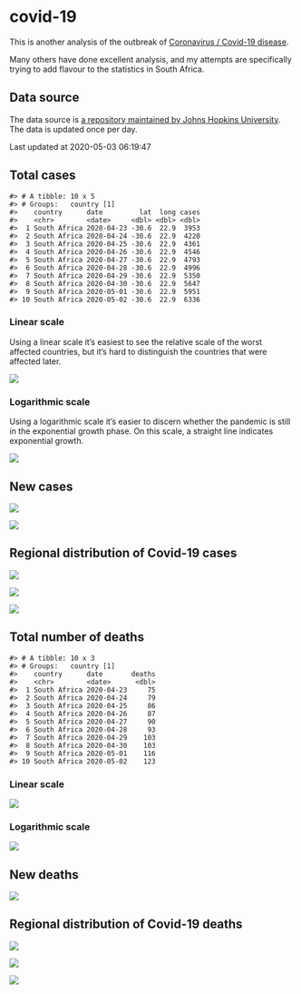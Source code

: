 
<!-- README.md is generated from README.Rmd. Please edit that file -->

# covid-19

<!-- badges: start -->

<!-- badges: end -->

This is another analysis of the outbreak of [Coronavirus / Covid-19
disease](https://en.wikipedia.org/wiki/Coronavirus_disease_2019).

Many others have done excellent analysis, and my attempts are
specifically trying to add flavour to the statistics in South Africa.

## Data source

The data source is [a repository maintained by Johns Hopkins
University](https://github.com/CSSEGISandData/COVID-19). The data is
updated once per day.

Last updated at 2020-05-03 06:19:47

## Total cases

    #> # A tibble: 10 x 5
    #> # Groups:   country [1]
    #>    country      date         lat  long cases
    #>    <chr>        <date>     <dbl> <dbl> <dbl>
    #>  1 South Africa 2020-04-23 -30.6  22.9  3953
    #>  2 South Africa 2020-04-24 -30.6  22.9  4220
    #>  3 South Africa 2020-04-25 -30.6  22.9  4361
    #>  4 South Africa 2020-04-26 -30.6  22.9  4546
    #>  5 South Africa 2020-04-27 -30.6  22.9  4793
    #>  6 South Africa 2020-04-28 -30.6  22.9  4996
    #>  7 South Africa 2020-04-29 -30.6  22.9  5350
    #>  8 South Africa 2020-04-30 -30.6  22.9  5647
    #>  9 South Africa 2020-05-01 -30.6  22.9  5951
    #> 10 South Africa 2020-05-02 -30.6  22.9  6336

### Linear scale

Using a linear scale it’s easiest to see the relative scale of the worst
affected countries, but it’s hard to distinguish the countries that were
affected later.

![](README_files/figure-gfm/unnamed-chunk-5-1.png)<!-- -->

### Logarithmic scale

Using a logarithmic scale it’s easier to discern whether the pandemic is
still in the exponential growth phase. On this scale, a straight line
indicates exponential growth.

![](README_files/figure-gfm/unnamed-chunk-6-1.png)<!-- -->

## New cases

![](README_files/figure-gfm/unnamed-chunk-7-1.png)<!-- -->

![](README_files/figure-gfm/unnamed-chunk-8-1.png)<!-- -->

## Regional distribution of Covid-19 cases

![](README_files/figure-gfm/unnamed-chunk-9-1.png)<!-- -->

![](README_files/figure-gfm/unnamed-chunk-10-1.png)<!-- -->

![](README_files/figure-gfm/unnamed-chunk-11-1.png)<!-- -->

## Total number of deaths

    #> # A tibble: 10 x 3
    #> # Groups:   country [1]
    #>    country      date       deaths
    #>    <chr>        <date>      <dbl>
    #>  1 South Africa 2020-04-23     75
    #>  2 South Africa 2020-04-24     79
    #>  3 South Africa 2020-04-25     86
    #>  4 South Africa 2020-04-26     87
    #>  5 South Africa 2020-04-27     90
    #>  6 South Africa 2020-04-28     93
    #>  7 South Africa 2020-04-29    103
    #>  8 South Africa 2020-04-30    103
    #>  9 South Africa 2020-05-01    116
    #> 10 South Africa 2020-05-02    123

### Linear scale

![](README_files/figure-gfm/unnamed-chunk-14-1.png)<!-- -->

### Logarithmic scale

![](README_files/figure-gfm/unnamed-chunk-15-1.png)<!-- -->

## New deaths

![](README_files/figure-gfm/unnamed-chunk-16-1.png)<!-- -->

## Regional distribution of Covid-19 deaths

![](README_files/figure-gfm/unnamed-chunk-17-1.png)<!-- -->

![](README_files/figure-gfm/unnamed-chunk-18-1.png)<!-- -->

![](README_files/figure-gfm/unnamed-chunk-19-1.png)<!-- -->
